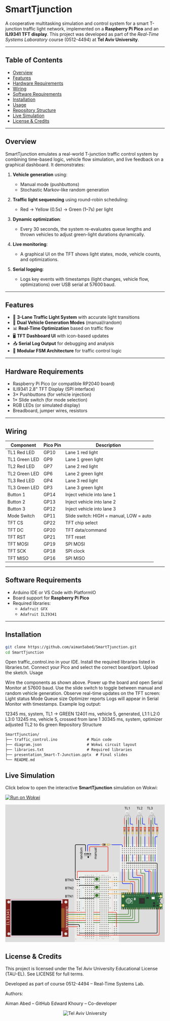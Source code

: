 # SmartTjunction

A cooperative multitasking simulation and control system for a smart T-junction traffic light network, implemented on a **Raspberry Pi Pico** and an **ILI9341 TFT display**. This project was developed as part of the *Real-Time Systems Laboratory* course (0512-4494) at **Tel Aviv University**.

---

## Table of Contents

- [Overview](#overview)
- [Features](#features)
- [Hardware Requirements](#hardware-requirements)
- [Wiring](#wiring)
- [Software Requirements](#software-requirements)
- [Installation](#installation)
- [Usage](#usage)
- [Repository Structure](#repository-structure)
- [Live Simulation](#live-simulation)
- [License & Credits](#license--credits)

---

## Overview

SmartTjunction emulates a real-world T-junction traffic control system by combining time-based logic, vehicle flow simulation, and live feedback on a graphical dashboard. It demonstrates:

1. **Vehicle generation** using:
   - Manual mode (pushbuttons)
   - Stochastic Markov-like random generation

2. **Traffic light sequencing** using round-robin scheduling:
   - Red → Yellow (0.5s) → Green (1–7s) per light

3. **Dynamic optimization**:
   - Every 30 seconds, the system re-evaluates queue lengths and thrown vehicles to adjust green-light durations dynamically.

4. **Live monitoring**:
   - A graphical UI on the TFT shows light states, mode, vehicle counts, and optimizations.

5. **Serial logging**:
   - Logs key events with timestamps (light changes, vehicle flow, optimizations) over USB serial at 57600 baud.

---

## Features

- 🚦 **3-Lane Traffic Light System** with accurate light transitions
- 🤖 **Dual Vehicle Generation Modes** (manual/random)
- 📊 **Real-Time Optimization** based on traffic flow
- 🖥️ **TFT Dashboard UI** with icon-based updates
- 📤 **Serial Log Output** for debugging and analysis
- 🧠 **Modular FSM Architecture** for traffic control logic

---

## Hardware Requirements

- Raspberry Pi Pico (or compatible RP2040 board)
- ILI9341 2.8" TFT Display (SPI interface)
- 3× Pushbuttons (for vehicle injection)
- 1× Slide switch (for mode selection)
- RGB LEDs (or simulated display)
- Breadboard, jumper wires, resistors

---

## Wiring

| Component        | Pico Pin | Description                             |
|------------------|----------|-----------------------------------------|
| TL1 Red LED      | GP10     | Lane 1 red light                        |
| TL1 Green LED    | GP9      | Lane 1 green light                      |
| TL2 Red LED      | GP7      | Lane 2 red light                        |
| TL2 Green LED    | GP6      | Lane 2 green light                      |
| TL3 Red LED      | GP4      | Lane 3 red light                        |
| TL3 Green LED    | GP3      | Lane 3 green light                      |
| Button 1         | GP14     | Inject vehicle into lane 1              |
| Button 2         | GP13     | Inject vehicle into lane 2              |
| Button 3         | GP12     | Inject vehicle into lane 3              |
| Mode Switch      | GP11     | Slide switch: HIGH = manual, LOW = auto |
| TFT CS           | GP22     | TFT chip select                         |
| TFT DC           | GP20     | TFT data/command                        |
| TFT RST          | GP21     | TFT reset                               |
| TFT MOSI         | GP19     | SPI MOSI                                |
| TFT SCK          | GP18     | SPI clock                               |
| TFT MISO         | GP16     | SPI MISO                                |

---

## Software Requirements

- Arduino IDE or VS Code with PlatformIO
- Board support for **Raspberry Pi Pico**
- Required libraries:
  - `Adafruit GFX`
  - `Adafruit ILI9341`

---

## Installation

```bash
git clone https://github.com/aiman5abed/SmartTjunction.git
cd SmartTjunction
```
Open traffic_control.ino in your IDE.
Install the required libraries listed in libraries.txt.
Connect your Pico and select the correct board/port.
Upload the sketch.
Usage

Wire the components as shown above.
Power up the board and open Serial Monitor at 57600 baud.
Use the slide switch to toggle between manual and random vehicle generation.
Observe real-time updates on the TFT screen:
Light status
Mode
Queue size
Optimizer reports
Logs will appear in Serial Monitor with timestamps.
Example log output:

12345 ms, system, TL1 → GREEN
12401 ms, vehicle 5, generated, L1:1 L2:0 L3:0
13245 ms, vehicle 5, crossed from lane 1
30345 ms, system, optimizer adjusted TL2 to 6s green
Repository Structure
```
SmartTjunction/
├── traffic_control.ino             # Main code
├── diagram.json                    # Wokwi circuit layout
├── libraries.txt                   # Required libraries
├── presentation_Smart-T-Junction.pptx  # Final slides
└── README.md
```
##  Live Simulation

Click below to open the interactive **SmartTjunction** simulation on Wokwi:

[![Run on Wokwi](https://img.shields.io/badge/Wokwi-Simulator-green?logo=arduino)](https://wokwi.com/projects/430293286791147521)

[![SmartTjunction Preview](./smartTjunction.png)](https://wokwi.com/projects/430293286791147521)

## License & Credits

This project is licensed under the Tel Aviv University Educational License (TAU-EL).
See LICENSE for full terms.

Developed as part of course 0512-4494 – Real-Time Systems Lab.

Authors:

Aiman Abed – GitHub
Edward Khoury – Co-developer
<p align="center"> <img src="https://en-engineering.tau.ac.il/sites/engineering-english.tau.ac.il/files/TAU_facultot_logos-01-handasa_0.png" alt="Tel Aviv University" height="72" width="212"> </p> 
